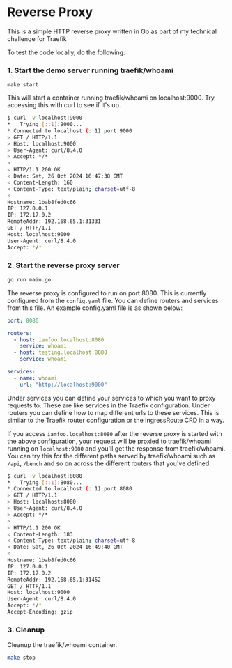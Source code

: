 # Reverse Proxy

This is a simple HTTP reverse proxy written in Go as part of my technical challenge for Traefik

To test the code locally, do the following:

### 1. Start the demo server running traefik/whoami

```
make start
```

This will start a container running traefik/whoami on localhost:9000. Try accessing this with curl to see if it's up.

```bash
$ curl -v localhost:9000
*   Trying [::1]:9000...
* Connected to localhost (::1) port 9000
> GET / HTTP/1.1
> Host: localhost:9000
> User-Agent: curl/8.4.0
> Accept: */*
>
< HTTP/1.1 200 OK
< Date: Sat, 26 Oct 2024 16:47:38 GMT
< Content-Length: 160
< Content-Type: text/plain; charset=utf-8
<
Hostname: 1bab8fed0c66
IP: 127.0.0.1
IP: 172.17.0.2
RemoteAddr: 192.168.65.1:31331
GET / HTTP/1.1
Host: localhost:9000
User-Agent: curl/8.4.0
Accept: */*
```

### 2. Start the reverse proxy server

```bash
go run main.go
```

The reverse proxy is configured to run on port 8080. This is currently configured from the `config.yaml` file. You can define routers and services from this file. An example config.yaml file is as shown below:

```yaml
port: 8080

routers:
  - host: iamfoo.localhost:8080
    service: whoami
  - host: testing.localhost:8080
    service: whoami

services:
  - name: whoami
    url: "http://localhost:9000"
```

Under services you can define your services to which you want to proxy requests to. These are like services in the Traefik configuration. Under routers you can define how to map different urls to these services. This is similar to the Traefik router configuration or the IngressRoute CRD in a way. 

If you access `iamfoo.localhost:8080` after the reverse proxy is started with the above configuration, your request will be proxied to traefik/whoami running on `localhost:9000` and you'll get the response from traefik/whoami. You can try this for the different paths served by traefik/whoami such as `/api`, `/bench` and so on across the different routers that you've defined.
 
```bash
$ curl -v localhost:8080
*   Trying [::1]:8080...
* Connected to localhost (::1) port 8080
> GET / HTTP/1.1
> Host: localhost:8080
> User-Agent: curl/8.4.0
> Accept: */*
>
< HTTP/1.1 200 OK
< Content-Length: 183
< Content-Type: text/plain; charset=utf-8
< Date: Sat, 26 Oct 2024 16:49:40 GMT
<
Hostname: 1bab8fed0c66
IP: 127.0.0.1
IP: 172.17.0.2
RemoteAddr: 192.168.65.1:31452
GET / HTTP/1.1
Host: localhost:9000
User-Agent: curl/8.4.0
Accept: */*
Accept-Encoding: gzip
```

### 3. Cleanup

Cleanup the traefik/whoami container.

```bash
make stop
```
